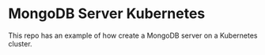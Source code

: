 # MongoDB Server Kubernetes
This repo has an example of how create a MongoDB server on a Kubernetes cluster. 

